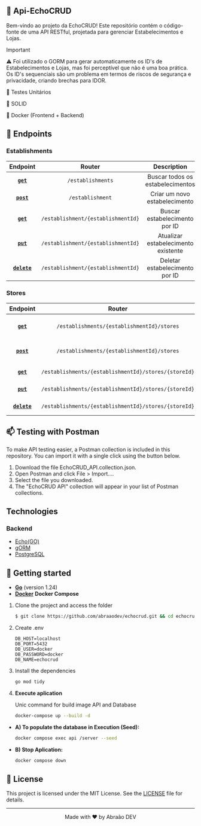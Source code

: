 ## 🤝 Api-EchoCRUD

Bem-vindo ao projeto da EchoCRUD! Este repositório contém o código-fonte de uma API RESTful, projetada para gerenciar Estabelecimentos e Lojas.

> [!IMPORTANT]
> ⚠️ Foi utilizado o GORM para gerar automaticamente os ID's de Estabelecimentos e Lojas, mas foi perceptível que não é uma boa prática. Os ID's sequenciais são um problema em termos de riscos de segurança e privacidade, criando brechas para IDOR.
>
> 🔄 Testes Unitários
>
> 🔄 SOLID
>
> 🔄 Docker (Frontend + Backend)

## 🎯 Endpoints

### Establishments

|        Endpoint         |               Router               |             Description             |
| :---------------------: | :--------------------------------: | :---------------------------------: |
|    **[`get`](#get)**    |         `/establishments`          |  Buscar todos os estabelecimentos   |
|   **[`post`](#post)**   |          `/establishment`          |    Criar um novo estabelecimento    |
|    **[`get`](#get)**    | `/establishment/{establishmentId}` |    Buscar estabelecimento por ID    |
|    **[`put`](#put)**    | `/establishment/{establishmentId}` | Atualizar estabelecimento existente |
| **[`delete`](#delete)** | `/establishment/{establishmentId}` |   Deletar estabelecimento por ID    |

### Stores

|        Endpoint         |                        Router                        |                 Description                 |
| :---------------------: | :--------------------------------------------------: | :-----------------------------------------: |
|    **[`get`](#get)**    |      `/establishments/{establishmentId}/stores`      | Buscar todas as lojas de um estabelecimento |
|   **[`post`](#post)**   |      `/establishments/{establishmentId}/stores`      |    Criar nova loja em um estabelecimento    |
|    **[`get`](#get)**    | `/establishments/{establishmentId}/stores/{storeId}` |             Buscar loja por ID              |
|    **[`put`](#put)**    | `/establishments/{establishmentId}/stores/{storeId}` |          Atualizar loja existente           |
| **[`delete`](#delete)** | `/establishments/{establishmentId}/stores/{storeId}` |             Deletar loja por ID             |

## 📫 Testing with Postman

To make API testing easier, a Postman collection is included in this repository. You can import it with a single click using the button below.

1. Download the file EchoCRUD_API.collection.json.
2. Open Postman and click File > Import....
3. Select the file you downloaded.
4. The "EchoCRUD API" collection will appear in your list of Postman collections.

## Technologies

### Backend

- [Echo(GO)](https://echo.labstack.com/)
- [gORM](https://gorm.io/)
- [PostgreSQL](https://gorm.io/)

## 🚀 Getting started

- [**Go**](https://go.dev/doc/install) (version 1.24)
- [**Docker**](https://docs.docker.com/engine/install/) **Docker Compose**

1. Clone the project and access the folder

   ```zsh
   $ git clone https://github.com/abraaodev/echocrud.git && cd echocrud
   ```

2. Create .env

   ```env
   DB_HOST=localhost
   DB_PORT=5432
   DB_USER=docker
   DB_PASSWORD=docker
   DB_NAME=echocrud
   ```

3. Install the dependencies

   ```zsh
   go mod tidy
   ```

4. **Execute aplication**

   Unic command for build image API and Database

   ```zsh
   docker-compose up --build -d
   ```

- **A) To populate the database in Execution (Seed):**

  ```zsh
  docker compose exec api /server --seed
  ```

- **B) Stop Aplication:**

  ```zsh
  docker compose down
  ```

## 📝 License

This project is licensed under the MIT License. See the [LICENSE](LICENSE.md) file for details.

---

<p align="center">Made with ❤️ by Abraão DEV</p>
